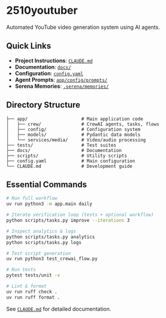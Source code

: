 # 2510youtuber

Automated YouTube video generation system using AI agents.

## Quick Links

- **Project Instructions**: [`CLAUDE.md`](CLAUDE.md)
- **Documentation**: [`docs/`](docs/)
- **Configuration**: [`config.yaml`](config.yaml)
- **Agent Prompts**: [`app/config/prompts/`](app/config/prompts/)
- **Serena Memories**: [`.serena/memories/`](.serena/memories/)

## Directory Structure

```
├── app/                    # Main application code
│   ├── crew/               # CrewAI agents, tasks, flows
│   ├── config/             # Configuration system
│   ├── models/             # Pydantic data models
│   └── services/media/     # Video/audio processing
├── tests/                  # Test suites
├── docs/                   # Documentation
├── scripts/                # Utility scripts
├── config.yaml             # Main configuration
└── CLAUDE.md               # Development guide
```

## Essential Commands

```bash
# Run full workflow
uv run python3 -m app.main daily

# Iterate verification loop (tests + optional workflow)
python scripts/tasks.py improve --iterations 3

# Inspect analytics & logs
python scripts/tasks.py analytics
python scripts/tasks.py logs

# Test script generation
uv run python3 test_crewai_flow.py

# Run tests
pytest tests/unit -v

# Lint & format
uv run ruff check .
uv run ruff format .
```

See [`CLAUDE.md`](CLAUDE.md) for detailed documentation.
